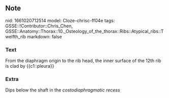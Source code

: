 ## Note
nid: 1661020712514
model: Cloze-chrisc-ff04e
tags: GSSE::!Contributor::Chris_Chen, GSSE::Anatomy::Thorax::10._Osteology_of_the_thorax::Ribs::Atypical_ribs::Twelfth_rib
markdown: false

### Text
<div class='toggle'>
  From the diaphragm origin to the rib head, the inner surface of
  the 12th rib is clad by {{c1::pleura}}
</div>

### Extra
<p id="f9b04616-fba1-4ca1-9ce5-1d25f7396a96" class="">Dips below
the shaft in the <em>costodiaphragmatic recess</em>
